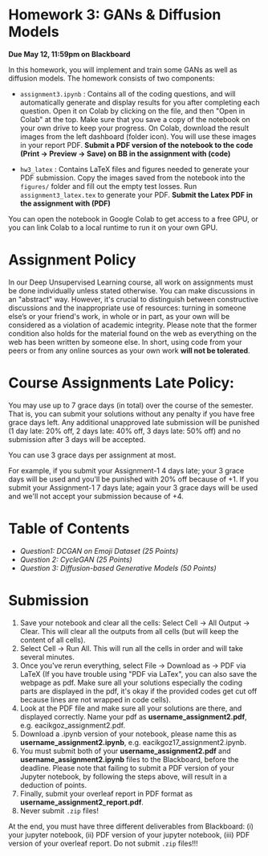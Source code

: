 # Homework 3: GANs & Diffusion Models

**Due May 12, 11:59pm on Blackboard**

In this homework, you will implement and train some GANs as well as diffusion models. The homework consists of two components:

* `assignment3.ipynb` : Contains all of the coding questions, and will automatically generate and display results for you after completing each question. Open it on Colab by clicking on the file, and then "Open in Colab" at the top. Make sure that you save a copy of the notebook on your own drive to keep your progress. On Colab, download the result images from the left dashboard (folder icon). You will use these images in your report PDF. **Submit a PDF version of the notebook to the code (Print -> Preview -> Save) on BB in the assignment with (code)**

* `hw3_latex` :  Contains LaTeX files and figures needed to generate your PDF submission. Copy the images saved from the notebook into the `figures/` folder and fill out the empty test losses. Run `assignment3_latex.tex` to generate your PDF. **Submit the Latex PDF in the assignment with (PDF)**

You can open the notebook in Google Colab to get access to a free GPU, or you can link Colab to a local runtime to run it on your own GPU. 

# Assignment Policy

In our Deep Unsupervised Learning course, all work on assignments must be done individually unless stated otherwise. You can make discussions in an "abstract" way. However, it's crucial to distinguish between constructive discussions and the inappropriate use of resources: turning in someone else’s or your friend's work, in whole or in part, as your own will be considered as a violation of academic integrity. Please note that the former condition also holds for the material found on the web as everything on the web has been written by someone else. In short, using code from your peers or from any online sources as your own work **will not be tolerated**.

# Course Assignments Late Policy: 

You may use up to 7 grace days (in total) over the course of the semester. That is, you can submit your solutions without any penalty if you have free grace days left. Any additional unapproved late submission will be punished (1 day late: 20% off, 2 days late: 40% off, 3 days late: 50% off) and no submission after 3 days will be accepted.

You can use 3 grace days per assignment at most. 

For example, if you submit your Assignment-1 4 days late; your 3 grace days will be used and you'll be punished with 20% off because of +1. If you submit your Assignment-1 7 days late; again your 3 grace days will be used and we'll not accept your submission because of +4.


# Table of Contents
* *Question1: DCGAN on Emoji Dataset (25 Points)*
* *Question 2: CycleGAN (25 Points)*
* *Question 3: Diffusion-based Generative Models (50 Points)*


# Submission

1. Save your notebook and clear all the cells: Select Cell -> All Output -> Clear. This will clear all the outputs from all cells (but will keep the content of all cells).
2. Select Cell -> Run All. This will run all the cells in order and will take several minutes.
3. Once you've rerun everything, select File -> Download as -> PDF via LaTeX (If you have trouble using "PDF via LaTex", you can also save the webpage as pdf. Make sure all your solutions especially the coding parts are displayed in the pdf, it's okay if the provided codes get cut off because lines are not wrapped in code cells).
4. Look at the PDF file and make sure all your solutions are there, and displayed correctly. Name your pdf as **username_assignment2.pdf**, e.g. eacikgoz_assignment2.pdf.
5. Download a .ipynb version of your notebook, please name this as **username_assignment2.ipynb**, e.g. eacikgoz17_assignment2.ipynb.
6. You must submit both of your **username_assignment2.pdf** and **username_assignment2.ipynb** files to the Blackboard, before the deadline. Please note that failing to submit a PDF version of your Jupyter notebook, by following the steps above, will result in a deduction of points.
7. Finally, submit your overleaf report in PDF format as **username_assignment2_report.pdf**.
8. Never submit `.zip` files!

At the end, you must have three different deliverables from Blackboard: (i) your jupyter notebook, (ii) PDF version of your jupyter notebook, (iii) PDF version of your overleaf report. Do not submit `.zip` files!!!